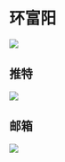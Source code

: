 # 环富阳 
![](https://riverluooo.oss-cn-beijing.aliyuncs.com/img/IMG_0357.jpg)


## 推特
![](https://riverluooo.oss-cn-beijing.aliyuncs.com/img/20180920165707.png)

## 邮箱
![](https://riverluooo.oss-cn-beijing.aliyuncs.com/img/20180920165816.png)
